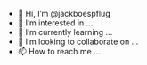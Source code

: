 - 👋 Hi, I’m @jackboespflug
- 👀 I’m interested in ...
- 🌱 I’m currently learning ...
- 💞️ I’m looking to collaborate on ...
- 📫 How to reach me ...

<!---
jackboespflug/jackboespflug is a ✨ special ✨ repository because its `README.md` (this file) appears on your GitHub profile.
You can click the Preview link to take a look at your changes.
--->

